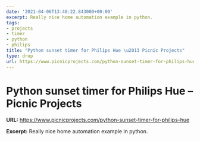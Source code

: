 ```yaml
---
date: '2021-04-06T13:40:22.843000+00:00'
excerpt: Really nice home automation example in python.
tags:
- projects
- timer
- python
- philips
title: "Python sunset timer for Philips Hue \u2013 Picnic Projects"
type: drop
url: https://www.picnicprojects.com/python-sunset-timer-for-philips-hue
---
```


# Python sunset timer for Philips Hue – Picnic Projects

**URL:** https://www.picnicprojects.com/python-sunset-timer-for-philips-hue

**Excerpt:** Really nice home automation example in python.
